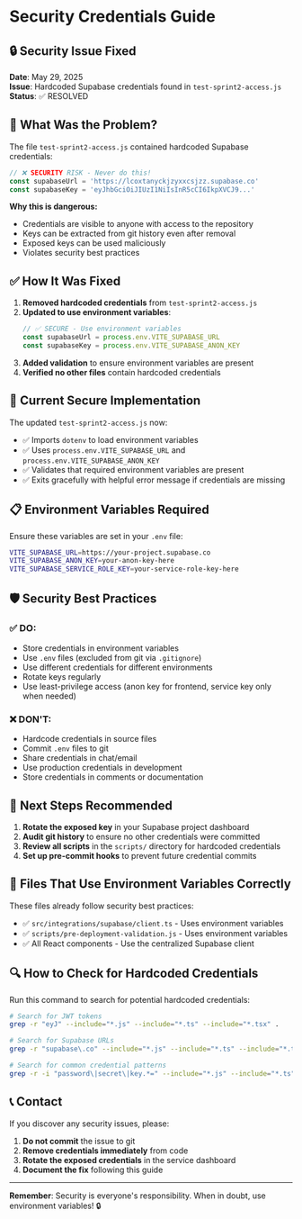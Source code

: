# Security Credentials Guide

## 🔒 Security Issue Fixed

**Date**: May 29, 2025  
**Issue**: Hardcoded Supabase credentials found in `test-sprint2-access.js`  
**Status**: ✅ RESOLVED

## 🚨 What Was the Problem?

The file `test-sprint2-access.js` contained hardcoded Supabase credentials:

```javascript
// ❌ SECURITY RISK - Never do this!
const supabaseUrl = 'https://lcoxtanyckjzyxxcsjzz.supabase.co'
const supabaseKey = 'eyJhbGciOiJIUzI1NiIsInR5cCI6IkpXVCJ9...'
```

**Why this is dangerous:**
- Credentials are visible to anyone with access to the repository
- Keys can be extracted from git history even after removal
- Exposed keys can be used maliciously
- Violates security best practices

## ✅ How It Was Fixed

1. **Removed hardcoded credentials** from `test-sprint2-access.js`
2. **Updated to use environment variables**:
   ```javascript
   // ✅ SECURE - Use environment variables
   const supabaseUrl = process.env.VITE_SUPABASE_URL
   const supabaseKey = process.env.VITE_SUPABASE_ANON_KEY
   ```
3. **Added validation** to ensure environment variables are present
4. **Verified no other files** contain hardcoded credentials

## 🔧 Current Secure Implementation

The updated `test-sprint2-access.js` now:

- ✅ Imports `dotenv` to load environment variables
- ✅ Uses `process.env.VITE_SUPABASE_URL` and `process.env.VITE_SUPABASE_ANON_KEY`
- ✅ Validates that required environment variables are present
- ✅ Exits gracefully with helpful error message if credentials are missing

## 📋 Environment Variables Required

Ensure these variables are set in your `.env` file:

```bash
VITE_SUPABASE_URL=https://your-project.supabase.co
VITE_SUPABASE_ANON_KEY=your-anon-key-here
VITE_SUPABASE_SERVICE_ROLE_KEY=your-service-role-key-here
```

## 🛡️ Security Best Practices

### ✅ DO:
- Store credentials in environment variables
- Use `.env` files (excluded from git via `.gitignore`)
- Use different credentials for different environments
- Rotate keys regularly
- Use least-privilege access (anon key for frontend, service key only when needed)

### ❌ DON'T:
- Hardcode credentials in source files
- Commit `.env` files to git
- Share credentials in chat/email
- Use production credentials in development
- Store credentials in comments or documentation

## 🔄 Next Steps Recommended

1. **Rotate the exposed key** in your Supabase project dashboard
2. **Audit git history** to ensure no other credentials were committed
3. **Review all scripts** in the `scripts/` directory for hardcoded credentials
4. **Set up pre-commit hooks** to prevent future credential commits

## 📁 Files That Use Environment Variables Correctly

These files already follow security best practices:

- ✅ `src/integrations/supabase/client.ts` - Uses environment variables
- ✅ `scripts/pre-deployment-validation.js` - Uses environment variables
- ✅ All React components - Use the centralized Supabase client

## 🔍 How to Check for Hardcoded Credentials

Run this command to search for potential hardcoded credentials:

```bash
# Search for JWT tokens
grep -r "eyJ" --include="*.js" --include="*.ts" --include="*.tsx" .

# Search for Supabase URLs
grep -r "supabase\.co" --include="*.js" --include="*.ts" --include="*.tsx" .

# Search for common credential patterns
grep -r -i "password\|secret\|key.*=" --include="*.js" --include="*.ts" .
```

## 📞 Contact

If you discover any security issues, please:
1. **Do not commit** the issue to git
2. **Remove credentials immediately** from code
3. **Rotate the exposed credentials** in the service dashboard
4. **Document the fix** following this guide

---

**Remember**: Security is everyone's responsibility. When in doubt, use environment variables! 🔒

